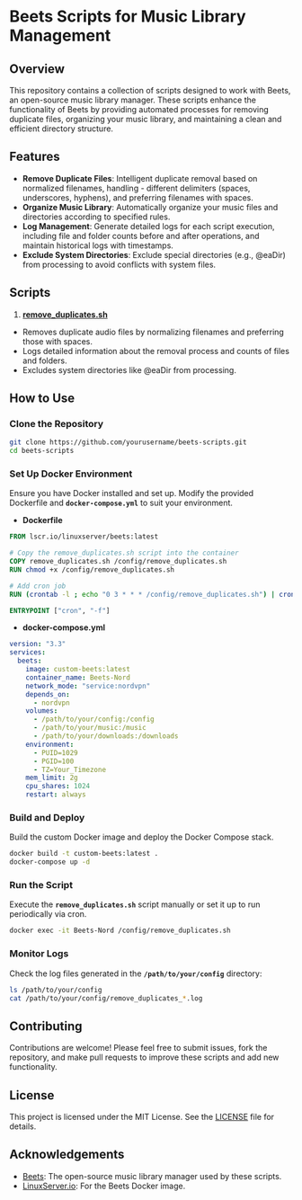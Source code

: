 # Beets Scripts for Music Library Management

## Overview

This repository contains a collection of scripts designed to work with Beets, an open-source music library manager. These scripts enhance the functionality of Beets by providing automated processes for removing duplicate files, organizing your music library, and maintaining a clean and efficient directory structure.

## Features

- **Remove Duplicate Files**: Intelligent duplicate removal based on normalized filenames, handling - different delimiters (spaces, underscores, hyphens), and preferring filenames with spaces.
- **Organize Music Library**: Automatically organize your music files and directories according to specified rules.
- **Log Management**: Generate detailed logs for each script execution, including file and folder counts before and after operations, and maintain historical logs with timestamps.
- **Exclude System Directories**: Exclude special directories (e.g., @eaDir) from processing to avoid conflicts with system files.

## Scripts

1. **[remove_duplicates.sh](./remove_duplicates.sh)**
- Removes duplicate audio files by normalizing filenames and preferring those with spaces.
- Logs detailed information about the removal process and counts of files and folders.
- Excludes system directories like @eaDir from processing.

## How to Use

### Clone the Repository

```bash
git clone https://github.com/yourusername/beets-scripts.git
cd beets-scripts
```

### Set Up Docker Environment

Ensure you have Docker installed and set up. Modify the provided Dockerfile and **`docker-compose.yml`** to suit your environment.

- **Dockerfile**

```Dockerfile
FROM lscr.io/linuxserver/beets:latest

# Copy the remove_duplicates.sh script into the container
COPY remove_duplicates.sh /config/remove_duplicates.sh
RUN chmod +x /config/remove_duplicates.sh

# Add cron job
RUN (crontab -l ; echo "0 3 * * * /config/remove_duplicates.sh") | crontab

ENTRYPOINT ["cron", "-f"]
```

- **docker-compose.yml**

```yaml
version: "3.3"
services:
  beets:
    image: custom-beets:latest
    container_name: Beets-Nord
    network_mode: "service:nordvpn"
    depends_on:
      - nordvpn
    volumes:
      - /path/to/your/config:/config
      - /path/to/your/music:/music
      - /path/to/your/downloads:/downloads
    environment:
      - PUID=1029
      - PGID=100
      - TZ=Your_Timezone
    mem_limit: 2g
    cpu_shares: 1024
    restart: always
```

### Build and Deploy

Build the custom Docker image and deploy the Docker Compose stack.

```bash
docker build -t custom-beets:latest .
docker-compose up -d
```

### Run the Script

Execute the **`remove_duplicates.sh`** script manually or set it up to run periodically via cron.

```bash
docker exec -it Beets-Nord /config/remove_duplicates.sh
```

### Monitor Logs

Check the log files generated in the **`/path/to/your/config`** directory:

```bash
ls /path/to/your/config
cat /path/to/your/config/remove_duplicates_*.log
```

## Contributing

Contributions are welcome! Please feel free to submit issues, fork the repository, and make pull requests to improve these scripts and add new functionality.

## License
This project is licensed under the MIT License. See the [LICENSE](./LICENSE) file for details.

## Acknowledgements

- [Beets](https://beets.io/?trk=public_post-text): The open-source music library manager used by these scripts.
- [LinuxServer.io](https://www.linuxserver.io/): For the Beets Docker image.
